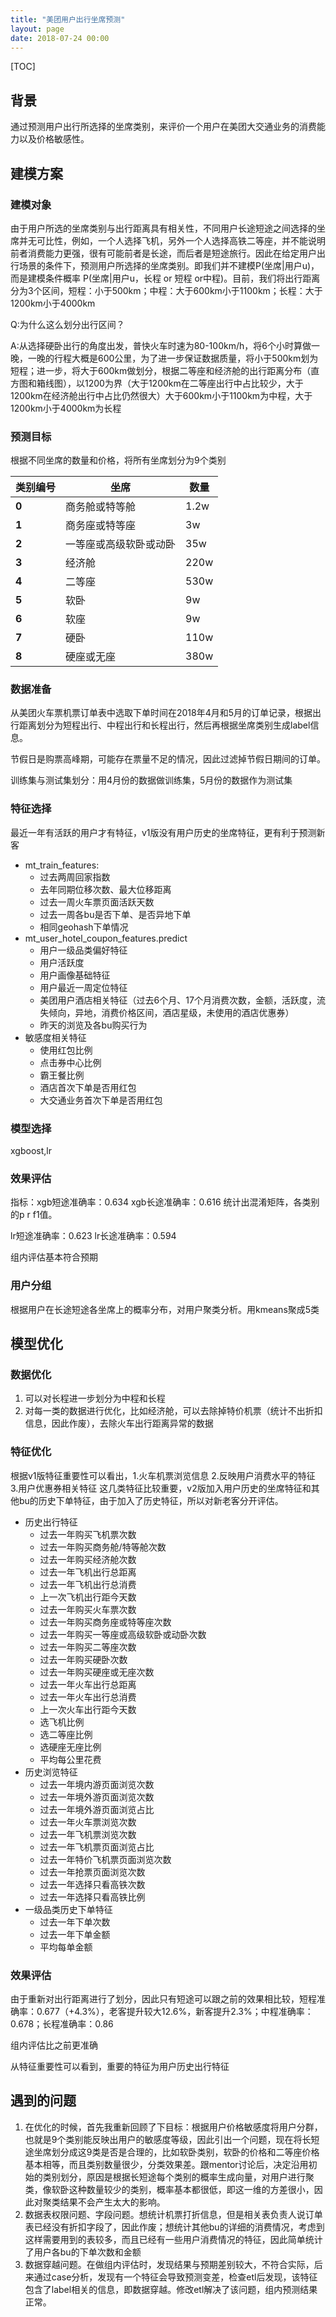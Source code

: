 ```yaml
---
title: "美团用户出行坐席预测"
layout: page
date: 2018-07-24 00:00
---
```


[TOC]

## 背景

通过预测用户出行所选择的坐席类别，来评价一个用户在美团大交通业务的消费能力以及价格敏感性。

## 建模方案

### 建模对象

由于用户所选的坐席类别与出行距离具有相关性，不同用户长途短途之间选择的坐席并无可比性，例如，一个人选择飞机，另外一个人选择高铁二等座，并不能说明前者消费能力更强，很有可能前者是长途，而后者是短途旅行。因此在给定用户出行场景的条件下，预测用户所选择的坐席类别。即我们并不建模P(坐席|用户u)，而是建模条件概率 P(坐席|用户u，长程 or 短程 or中程)。目前，我们将出行距离分为3个区间，短程：小于500km；中程：大于600km小于1100km；长程：大于1200km小于4000km

Q:为什么这么划分出行区间？

A:从选择硬卧出行的角度出发，普快火车时速为80-100km/h，将6个小时算做一晚，一晚的行程大概是600公里，为了进一步保证数据质量，将小于500km划为短程；进一步，将大于600km做划分，根据二等座和经济舱的出行距离分布（直方图和箱线图），以1200为界（大于1200km在二等座出行中占比较少，大于1200km在经济舱出行中占比仍然很大）大于600km小于1100km为中程，大于1200km小于4000km为长程

###  预测目标

根据不同坐席的数量和价格，将所有坐席划分为9个类别

| 类别编号 | 坐席                   | 数量 |
| -------- | ---------------------- | ---- |
| **0**    | 商务舱或特等舱         | 1.2w |
| **1**    | 商务座或特等座         | 3w   |
| **2**    | 一等座或高级软卧或动卧 | 35w  |
| **3**    | 经济舱                 | 220w |
| **4**    | 二等座                 | 530w |
| **5**    | 软卧                   | 9w   |
| **6**    | 软座                   | 9w   |
| **7**    | 硬卧                   | 110w |
| **8**    | 硬座或无座             | 380w |

### 数据准备

从美团火车票机票订单表中选取下单时间在2018年4月和5月的订单记录，根据出行距离划分为短程出行、中程出行和长程出行，然后再根据坐席类别生成label信息。

节假日是购票高峰期，可能存在票量不足的情况，因此过滤掉节假日期间的订单。

训练集与测试集划分：用4月份的数据做训练集，5月份的数据作为测试集

### 特征选择

最近一年有活跃的用户才有特征，v1版没有用户历史的坐席特征，更有利于预测新客

- mt_train_features:
  - 过去两周回家指数
  - 去年同期位移次数、最大位移距离
  - 过去一周火车票页面活跃天数
  - 过去一周各bu是否下单、是否异地下单
  - 相同geohash下单情况
- mt_user_hotel_coupon_features.predict
  - 用户一级品类偏好特征
  - 用户活跃度
  - 用户画像基础特征
  - 用户最近一周定位特征
  - 美团用户酒店相关特征（过去6个月、17个月消费次数，金额，活跃度，流失倾向，异地，消费价格区间，酒店星级，未使用的酒店优惠券）
  - 昨天的浏览及各bu购买行为
- 敏感度相关特征
  - 使用红包比例
  - 点击券中心比例
  - 霸王餐比例
  - 酒店首次下单是否用红包
  - 大交通业务首次下单是否用红包

### 模型选择

xgboost,lr

### 效果评估

指标：xgb短途准确率：0.634 xgb长途准确率：0.616 统计出混淆矩阵，各类别的p r f1值。

lr短途准确率：0.623 lr长途准确率：0.594

组内评估基本符合预期

### 用户分组

根据用户在长途短途各坐席上的概率分布，对用户聚类分析。用kmeans聚成5类

## 模型优化

### 数据优化

1. 可以对长程进一步划分为中程和长程
2. 对每一类的数据进行优化，比如经济舱，可以去除掉特价机票（统计不出折扣信息，因此作废），去除火车出行距离异常的数据

### 特征优化

根据v1版特征重要性可以看出，1.火车机票浏览信息 2.反映用户消费水平的特征 3.用户优惠券相关特征   这几类特征比较重要，v2版加入用户历史的坐席特征和其他bu的历史下单特征，由于加入了历史特征，所以对新老客分开评估。

- 历史出行特征
  - 过去一年购买飞机票次数
  - 过去一年购买商务舱/特等舱次数
  - 过去一年购买经济舱次数
  - 过去一年飞机出行总距离
  - 过去一年飞机出行总消费
  - 上一次飞机出行距今天数
  - 过去一年购买火车票次数
  - 过去一年购买商务座或特等座次数
  - 过去一年购买一等座或高级软卧或动卧次数
  - 过去一年购买二等座次数
  - 过去一年购买硬卧次数
  - 过去一年购买硬座或无座次数
  - 过去一年火车出行总距离
  - 过去一年火车出行总消费
  - 上一次火车出行距今天数
  - 选飞机比例
  - 选二等座比例
  - 选硬座无座比例
  - 平均每公里花费
- 历史浏览特征
  - 过去一年境内游页面浏览次数
  - 过去一年境外游页面浏览次数
  - 过去一年境外游页面浏览占比
  - 过去一年火车票浏览次数
  - 过去一年飞机票浏览次数
  - 过去一年飞机票页面浏览占比
  - 过去一年特价飞机票页面浏览次数
  - 过去一年抢票页面浏览次数
  - 过去一年选择只看高铁次数
  - 过去一年选择只看高铁比例
- 一级品类历史下单特征
  - 过去一年下单次数
  - 过去一年下单金额
  - 平均每单金额

### 效果评估

由于重新对出行距离进行了划分，因此只有短途可以跟之前的效果相比较，短程准确率：0.677（+4.3%），老客提升较大12.6%，新客提升2.3%；中程准确率：0.678；长程准确率：0.86

组内评估比之前更准确

从特征重要性可以看到，重要的特征为用户历史出行特征

## 遇到的问题

1. 在优化的时候，首先我重新回顾了下目标：根据用户价格敏感度将用户分群，也就是9个类别能反映出用户的敏感度等级，因此引出一个问题，现在将长短途坐席划分成这9类是否是合理的，比如软卧类别，软卧的价格和二等座价格基本相等，而且类别数量很少，分类效果差。跟mentor讨论后，决定沿用初始的类别划分，原因是根据长短途每个类别的概率生成向量，对用户进行聚类，像软卧这种数量较少的类别，概率基本都很低，即这一维的方差很小，因此对聚类结果不会产生太大的影响。
2. 数据表权限问题、字段问题。想统计机票打折信息，但是相关表负责人说订单表已经没有折扣字段了，因此作废；想统计其他bu的详细的消费情况，考虑到这样需要用到的表较多，而且已经有一些用户消费情况的特征，因此简单统计了用户各bu的下单次数和金额
3. 数据穿越问题。在做组内评估时，发现结果与预期差别较大，不符合实际，后来通过case分析，发现有一个特征会导致预测变差，检查etl后发现，该特征包含了label相关的信息，即数据穿越。修改etl解决了该问题，组内预测结果正常。

